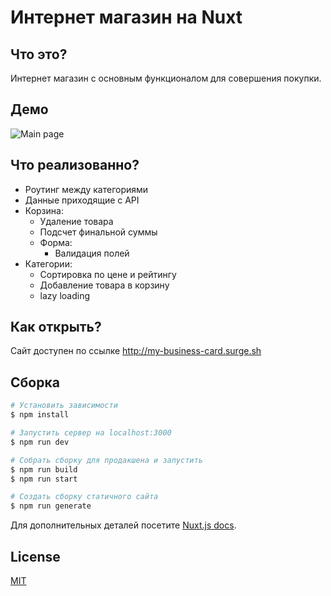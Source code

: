 # Интернет магазин на Nuxt

## Что это?
Интернет магазин с основным функционалом для совершения покупки.

## Демо 
![Main page](https://github.com/IvanCen/test-vue-store/blob/master/static/images/main-image.png "Скрин главной страницы")

## Что реализованно?
* Роутинг между категориями
* Данные приходящие с API
* Корзина: 
    * Удаление товара
    * Подсчет финальной суммы
    * Форма: 
        * Валидация полей
* Категории:
    * Сортировка по цене и рейтингу
    * Добавление товара в корзину
    * lazy loading

## Как открыть?
Сайт доступен по ссылке http://my-business-card.surge.sh


## Сборка

```bash
# Установить зависимости
$ npm install

# Запустить сервер на localhost:3000
$ npm run dev

# Собрать сборку для продакшена и запустить
$ npm run build
$ npm run start

# Создать сборку статичного сайта
$ npm run generate
```

Для дополнительных деталей посетите [Nuxt.js docs](https://nuxtjs.org).

## License
[MIT](LICENSE)
